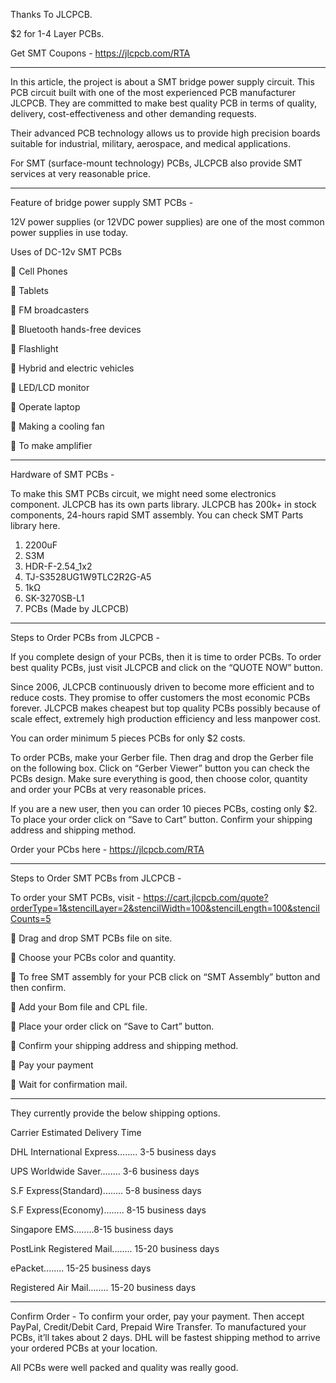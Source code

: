 Thanks To JLCPCB.

$2 for 1-4 Layer PCBs.

Get SMT Coupons - https://jlcpcb.com/RTA

-------------------------------

In this article, the project is about a SMT bridge power supply circuit. This PCB circuit built with one of the most experienced PCB manufacturer JLCPCB. They are committed to make best quality PCB in terms of quality, delivery, cost-effectiveness and other demanding requests.

Their advanced PCB technology allows us to provide high precision boards suitable for industrial, military, aerospace, and medical applications.

For SMT (surface-mount technology) PCBs, JLCPCB also provide SMT services at very reasonable price.

-------------------------------

Feature of bridge power supply SMT PCBs -

12V power supplies (or 12VDC power supplies) are one of the most common power supplies in use today. 

Uses of DC-12v SMT PCBs

	 Cell Phones

	Tablets

	FM broadcasters

	Bluetooth hands-free devices

	Flashlight

	Hybrid and electric vehicles

	LED/LCD monitor

	Operate laptop

	Making a cooling fan

	To make amplifier

-------------------------------

Hardware of SMT PCBs -

To make this SMT PCBs circuit, we might need some electronics component. JLCPCB has its own parts library. JLCPCB has 200k+ in stock components, 24-hours rapid SMT assembly. You can check SMT Parts library here.

1.	2200uF
2.	S3M
3.	HDR-F-2.54_1x2
4.	TJ-S3528UG1W9TLC2R2G-A5
5.	1kΩ
6.	SK-3270SB-L1
7.	PCBs (Made by JLCPCB)

-------------------------------

Steps to Order PCBs from JLCPCB -

If you complete design of your PCBs, then it is time to order PCBs. To order best quality PCBs, just visit JLCPCB and click on the “QUOTE NOW” button. 

Since 2006, JLCPCB continuously driven to become more efficient and to reduce costs. They promise to offer customers the most economic PCBs forever. JLCPCB makes cheapest but top quality PCBs possibly because of scale effect, extremely high production efficiency and less manpower cost.

You can order minimum 5 pieces PCBs for only $2 costs. 

To order PCBs, make your Gerber file. Then drag and drop the Gerber file on the following box. 
Click on “Gerber Viewer” button you can check the PCBs design. Make sure everything is good, then choose color, quantity and order your PCBs at very reasonable prices.

If you are a new user, then you can order 10 pieces PCBs, costing only $2. To place your order click on “Save to Cart” button. Confirm your shipping address and shipping method. 

Order your PCbs here - https://jlcpcb.com/RTA

-------------------------------

Steps to Order SMT PCBs from JLCPCB - 

To order your SMT PCBs, visit - https://cart.jlcpcb.com/quote?orderType=1&stencilLayer=2&stencilWidth=100&stencilLength=100&stencilCounts=5

	Drag and drop SMT PCBs file on site. 

	Choose your PCBs color and quantity. 

	To free SMT assembly for your PCB click on “SMT Assembly” button and then confirm. 

	Add your Bom file and CPL file.

	Place your order click on “Save to Cart” button. 

	Confirm your shipping address and shipping method. 

	Pay your payment

	Wait for confirmation mail.

-------------------------------

They currently provide the below shipping options.
 
Carrier                         Estimated Delivery Time    	

DHL International Express........ 3-5 business days     	

UPS Worldwide Saver........ 3-6 business days	

S.F Express(Standard)........ 5-8 business days	

S.F Express(Economy)........ 8-15 business days	

Singapore EMS........8-15 business days	

PostLink Registered Mail........ 15-20 business days	

ePacket........ 15-25 business days	

Registered Air Mail........ 15-20 business days	

-------------------------------

Confirm Order - 
To confirm your order, pay your payment. Then accept PayPal, Credit/Debit Card, Prepaid Wire Transfer. To manufactured your PCBs, it’ll takes about 2 days. DHL will be fastest shipping method to arrive your ordered PCBs at your location.

All PCBs were well packed and quality was really good.


